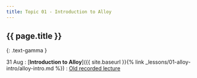 ```yaml
---
title: Topic 01 - Introduction to Alloy
---
```


## {{ page.title }}
{: .text-gamma }

31 Aug
: [**Introduction to Alloy**]({{ site.baseurl }}{% link _lessons/01-alloy-intro/alloy-intro.md %})
  : [Old recorded lecture](https://youtu.be/7SJPDnZ40Hg)
